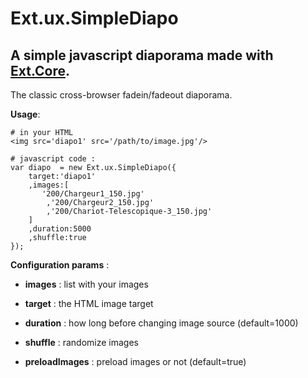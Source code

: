 Ext.ux.SimpleDiapo
==

A simple javascript diaporama made with [Ext.Core][1].
-

The classic cross-browser fadein/fadeout diaporama.


**Usage**: 

    # in your HTML
    <img src='diapo1' src='/path/to/image.jpg'/>

    # javascript code :
    var diapo  = new Ext.ux.SimpleDiapo({
        target:'diapo1'
        ,images:[
           '200/Chargeur1_150.jpg'
            ,'200/Chargeur2_150.jpg'
            ,'200/Chariot-Telescopique-3_150.jpg'
        ]
        ,duration:5000
        ,shuffle:true
    });
        
        
**Configuration params** :

* **images** : list with your images
* **target** : the HTML image target
* **duration** : how long before changing image source (default=1000)
* **shuffle** : randomize images
* **preloadImages** : preload images or not (default=true)


  [1]: http://www.sencha.com/products/core/